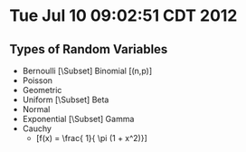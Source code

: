 # Tue Jul 10 09:02:51 CDT 2012

## Types of Random Variables
* Bernoulli \[\Subset\] Binomial \[(n,p)\]
* Poisson
* Geometric
* Uniform \[\Subset\] Beta
* Normal
* Exponential \[\Subset\] Gamma
* Cauchy
  * \[f(x) = \frac{ 1}{ \pi (1 + x^2)}\]